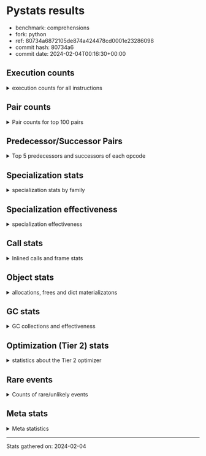 
# Pystats results

- benchmark: comprehensions
- fork: python
- ref: 80734a6872105de874a424478cd0001e23286098
- commit hash: 80734a6
- commit date: 2024-02-04T00:16:30+00:00

## Execution counts

<details>
<summary> execution counts for all instructions </summary>

|Name | Count | Self | Cumulative | Miss ratio | 
|---|---:|---:|---:|---:|
| LOAD_FAST | 266,740,720 | 13.9% | 13.9% |  |
| FOR_ITER_LIST | 184,169,120 | 9.6% | 23.5% |  |
| JUMP_BACKWARD | 157,956,320 | 8.2% | 31.8% |  |
| STORE_FAST_LOAD_FAST | 144,845,040 | 7.6% | 39.3% |  |
| LOAD_ATTR_INSTANCE_VALUE | 137,635,820 | 7.2% | 46.5% |  |
| LIST_APPEND | 106,178,800 | 5.5% | 52.1% |  |
| LOAD_ATTR_METHOD_NO_DICT | 71,436,100 | 3.7% | 55.8% |  |
| CALL_METHOD_DESCRIPTOR_FAST | 70,778,860 | 3.7% | 59.5% |  |
| RESUME_CHECK | 48,499,560 | 2.5% | 62.0% |  |
| STORE_FAST | 43,264,000 | 2.3% | 64.3% |  |
| SWAP | 42,602,240 | 2.2% | 66.5% |  |
| CALL_PY_EXACT_ARGS | 39,977,180 | 2.1% | 68.6% |  |
| BINARY_SUBSCR_DICT | 35,389,860 | 1.8% | 70.4% |  |
| POP_JUMP_IF_TRUE | 34,734,160 | 1.8% | 72.2% |  |
| POP_JUMP_IF_FALSE | 32,112,640 | 1.7% | 73.9% |  |
| TO_BOOL_BOOL | 31,457,240 | 1.6% | 75.6% |  |
| POP_TOP | 28,836,900 | 1.5% | 77.1% |  |
| RETURN_VALUE | 28,182,840 | 1.5% | 78.5% |  |
| LOAD_ATTR_METHOD_WITH_VALUES | 28,180,420 | 1.5% | 80.0% |  |
| GET_ITER | 26,873,760 | 1.4% | 81.4% |  |
| LOAD_CONST | 24,913,280 | 1.3% | 82.7% |  |
| LOAD_FAST_LOAD_FAST | 24,265,600 | 1.3% | 84.0% |  |
| LOAD_GLOBAL_BUILTIN | 24,248,440 | 1.3% | 85.2% |  |
| MAP_ADD | 23,592,960 | 1.2% | 86.5% |  |
| INTERPRETER_EXIT | 19,661,100 | 1.0% | 87.5% |  |
| TO_BOOL_ALWAYS_TRUE | 19,169,200 | 1.0% | 88.5% | 45.3% |
| YIELD_VALUE | 19,005,920 | 1.0% | 89.5% |  |
| LOAD_GLOBAL_MODULE | 16,386,320 | 0.9% | 90.3% |  |
| TO_BOOL_NONE | 15,892,520 | 0.8% | 91.2% | 54.6% |
| LOAD_ATTR | 15,734,300 | 0.8% | 92.0% |  |
| COMPARE_OP | 15,732,800 | 0.8% | 92.8% |  |
| LOAD_FAST_AND_CLEAR | 15,730,560 | 0.8% | 93.6% |  |
| COPY | 15,728,640 | 0.8% | 94.5% |  |
| BUILD_LIST | 14,420,000 | 0.8% | 95.2% |  |
| CALL_LEN | 12,451,860 | 0.6% | 95.9% |  |
| COMPARE_OP_INT | 12,451,860 | 0.6% | 96.5% |  |
| BINARY_SUBSCR | 11,801,700 | 0.6% | 97.1% |  |
| MAKE_FUNCTION | 11,796,720 | 0.6% | 97.7% |  |
| RETURN_GENERATOR | 11,796,720 | 0.6% | 98.4% |  |
| BUILD_TUPLE | 11,796,720 | 0.6% | 99.0% |  |
| CALL_BUILTIN_O | 11,796,460 | 0.6% | 99.6% |  |
| STORE_ATTR_INSTANCE_VALUE | 1,977,420 | 0.1% | 99.7% |  |
| RETURN_CONST | 1,968,240 | 0.1% | 99.8% |  |
| BUILD_MAP | 1,310,720 | 0.1% | 99.9% |  |
| EXIT_INIT_CHECK | 657,240 | 0.0% | 99.9% |  |
| CALL_ALLOC_AND_ENTER_INIT | 657,240 | 0.0% | 99.9% |  |
| FOR_ITER_RANGE | 655,720 | 0.0% | 100.0% |  |
| CALL_METHOD_DESCRIPTOR_FAST_WITH_KEYWORDS | 655,340 | 0.0% | 100.0% |  |
| FOR_ITER_TUPLE | 4,280 | 0.0% | 100.0% |  |
| BINARY_OP_ADD_INT | 3,800 | 0.0% | 100.0% |  |
| BUILD_SLICE | 1,920 | 0.0% | 100.0% |  |
| CALL_LIST_APPEND | 1,900 | 0.0% | 100.0% |  |
| LOAD_DEREF | 960 | 0.0% | 100.0% |  |
| CALL | 940 | 0.0% | 100.0% |  |
| FOR_ITER_GEN | 700 | 0.0% | 100.0% |  |
| LOAD_GLOBAL | 560 | 0.0% | 100.0% |  |
| FOR_ITER | 520 | 0.0% | 100.0% |  |
| PUSH_NULL | 400 | 0.0% | 100.0% |  |
| STORE_ATTR | 360 | 0.0% | 100.0% |  |
| COPY_FREE_VARS | 320 | 0.0% | 100.0% |  |
| END_FOR | 240 | 0.0% | 100.0% |  |
| MAKE_CELL | 240 | 0.0% | 100.0% |  |
| SET_FUNCTION_ATTRIBUTE | 240 | 0.0% | 100.0% |  |
| RESUME | 200 | 0.0% | 100.0% |  |
| LOAD_ATTR_MODULE | 180 | 0.0% | 100.0% |  |
| CALL_FUNCTION_EX | 160 | 0.0% | 100.0% |  |
| TO_BOOL | 120 | 0.0% | 100.0% |  |
| BINARY_OP | 120 | 0.0% | 100.0% |  |
| CALL_BUILTIN_CLASS | 120 | 0.0% | 100.0% |  |
| NOP | 80 | 0.0% | 100.0% |  |
| CALL_INTRINSIC_1 | 80 | 0.0% | 100.0% |  |
| LIST_EXTEND | 80 | 0.0% | 100.0% |  |
| BINARY_OP_SUBTRACT_FLOAT | 60 | 0.0% | 100.0% |  |


</details>

## Pair counts

<details>
<summary> Pair counts for top 100 pairs </summary>

|Pair | Count | Self | Cumulative | 
|---|---:|---:|---:|
| JUMP_BACKWARD FOR_ITER_LIST | 157,297,220 | 8.2% | 8.2% |
| FOR_ITER_LIST STORE_FAST_LOAD_FAST | 144,844,940 | 7.6% | 15.8% |
| LIST_APPEND JUMP_BACKWARD | 106,178,800 | 5.5% | 21.3% |
| LOAD_FAST LOAD_ATTR_INSTANCE_VALUE | 102,235,800 | 5.3% | 26.6% |
| CALL_METHOD_DESCRIPTOR_FAST LIST_APPEND | 70,778,860 | 3.7% | 30.3% |
| LOAD_ATTR_METHOD_NO_DICT LOAD_FAST | 70,778,860 | 3.7% | 34.0% |
| LOAD_FAST CALL_METHOD_DESCRIPTOR_FAST | 70,778,840 | 3.7% | 37.7% |
| STORE_FAST_LOAD_FAST LOAD_ATTR_METHOD_NO_DICT | 70,778,840 | 3.7% | 41.4% |
| LOAD_ATTR_INSTANCE_VALUE LOAD_FAST | 35,389,380 | 1.8% | 43.3% |
| TO_BOOL_BOOL POP_JUMP_IF_FALSE | 31,457,240 | 1.6% | 44.9% |
| RESUME_CHECK LOAD_FAST | 28,180,900 | 1.5% | 46.4% |
| CALL_PY_EXACT_ARGS RESUME_CHECK | 28,180,480 | 1.5% | 47.9% |
| STORE_FAST LOAD_FAST | 26,873,680 | 1.4% | 49.3% |
| FOR_ITER_LIST STORE_FAST | 26,216,740 | 1.4% | 50.6% |
| MAP_ADD JUMP_BACKWARD | 23,592,960 | 1.2% | 51.9% |
| LOAD_FAST_LOAD_FAST LOAD_ATTR_INSTANCE_VALUE | 23,592,880 | 1.2% | 53.1% |
| LOAD_ATTR_INSTANCE_VALUE BINARY_SUBSCR_DICT | 23,592,880 | 1.2% | 54.3% |
| POP_JUMP_IF_TRUE LOAD_FAST | 19,005,520 | 1.0% | 55.3% |
| YIELD_VALUE INTERPRETER_EXIT | 19,005,460 | 1.0% | 56.3% |
| LOAD_ATTR_INSTANCE_VALUE YIELD_VALUE | 19,005,420 | 1.0% | 57.3% |
| TO_BOOL_ALWAYS_TRUE POP_JUMP_IF_TRUE | 19,005,380 | 1.0% | 58.3% |
| STORE_FAST_LOAD_FAST TO_BOOL_ALWAYS_TRUE | 19,005,360 | 1.0% | 59.3% |
| LOAD_ATTR_METHOD_WITH_VALUES LOAD_FAST | 16,383,960 | 0.9% | 60.1% |
| LOAD_FAST CALL_PY_EXACT_ARGS | 16,383,920 | 0.9% | 61.0% |
| STORE_FAST_LOAD_FAST TO_BOOL_NONE | 15,728,680 | 0.8% | 61.8% |
| LOAD_GLOBAL_MODULE LOAD_ATTR | 15,728,680 | 0.8% | 62.6% |
| TO_BOOL_NONE POP_JUMP_IF_TRUE | 15,728,680 | 0.8% | 63.4% |
| LOAD_ATTR COMPARE_OP | 15,728,660 | 0.8% | 64.3% |
| COMPARE_OP COPY | 15,728,640 | 0.8% | 65.1% |
| POP_JUMP_IF_TRUE JUMP_BACKWARD | 15,728,640 | 0.8% | 65.9% |
| RETURN_VALUE TO_BOOL_BOOL | 15,728,600 | 0.8% | 66.7% |
| COPY TO_BOOL_BOOL | 15,728,600 | 0.8% | 67.6% |
| STORE_FAST_LOAD_FAST LOAD_ATTR_METHOD_WITH_VALUES | 15,728,600 | 0.8% | 68.4% |
| LOAD_ATTR_INSTANCE_VALUE LOAD_GLOBAL_MODULE | 15,728,600 | 0.8% | 69.2% |
| GET_ITER LOAD_FAST_AND_CLEAR | 15,075,200 | 0.8% | 70.0% |
| LOAD_FAST_AND_CLEAR SWAP | 15,075,200 | 0.8% | 70.8% |
| SWAP FOR_ITER_LIST | 15,075,040 | 0.8% | 71.6% |
| LOAD_FAST GET_ITER | 15,073,360 | 0.8% | 72.3% |
| BUILD_LIST SWAP | 13,764,480 | 0.7% | 73.1% |
| SWAP BUILD_LIST | 13,764,480 | 0.7% | 73.8% |
| SWAP STORE_FAST | 12,451,840 | 0.6% | 74.4% |
| FOR_ITER_LIST SWAP | 12,451,840 | 0.6% | 75.1% |
| LOAD_FAST LOAD_ATTR_METHOD_WITH_VALUES | 12,451,760 | 0.6% | 75.7% |
| STORE_FAST_LOAD_FAST LOAD_ATTR_INSTANCE_VALUE | 11,806,880 | 0.6% | 76.3% |
| LOAD_FAST LOAD_CONST | 11,802,240 | 0.6% | 77.0% |
| LOAD_CONST MAKE_FUNCTION | 11,796,720 | 0.6% | 77.6% |
| POP_TOP RESUME_CHECK | 11,796,700 | 0.6% | 78.2% |
| LOAD_FAST FOR_ITER_LIST | 11,796,700 | 0.6% | 78.8% |
| GET_ITER CALL_PY_EXACT_ARGS | 11,796,680 | 0.6% | 79.4% |
| LOAD_GLOBAL_BUILTIN LOAD_CONST | 11,796,520 | 0.6% | 80.0% |
| CACHE POP_TOP | 11,796,500 | 0.6% | 80.7% |
| BINARY_SUBSCR BINARY_SUBSCR_DICT | 11,796,500 | 0.6% | 81.3% |
| MAKE_FUNCTION LOAD_FAST | 11,796,480 | 0.6% | 81.9% |
| BUILD_TUPLE LIST_APPEND | 11,796,480 | 0.6% | 82.5% |
| LOAD_CONST BINARY_SUBSCR | 11,796,480 | 0.6% | 83.1% |
| LOAD_FAST LIST_APPEND | 11,796,480 | 0.6% | 83.7% |
| LOAD_FAST MAP_ADD | 11,796,480 | 0.6% | 84.3% |
| POP_JUMP_IF_FALSE LOAD_FAST | 11,796,480 | 0.6% | 85.0% |
| STORE_FAST MAP_ADD | 11,796,480 | 0.6% | 85.6% |
| STORE_FAST_LOAD_FAST LOAD_FAST | 11,796,480 | 0.6% | 86.2% |
| RESUME_CHECK LOAD_GLOBAL_BUILTIN | 11,796,480 | 0.6% | 86.8% |
| BINARY_SUBSCR_DICT LIST_APPEND | 11,796,460 | 0.6% | 87.4% |
| CALL_BUILTIN_O RETURN_VALUE | 11,796,460 | 0.6% | 88.0% |
| CALL_LEN LOAD_FAST | 11,796,460 | 0.6% | 88.7% |
| CALL_PY_EXACT_ARGS RETURN_GENERATOR | 11,796,460 | 0.6% | 89.3% |
| COMPARE_OP_INT LOAD_FAST | 11,796,460 | 0.6% | 89.9% |
| LOAD_ATTR_INSTANCE_VALUE GET_ITER | 11,796,460 | 0.6% | 90.5% |
| LOAD_ATTR_INSTANCE_VALUE BUILD_TUPLE | 11,796,460 | 0.6% | 91.1% |
| LOAD_ATTR_METHOD_WITH_VALUES LOAD_FAST_LOAD_FAST | 11,796,460 | 0.6% | 91.7% |
| LOAD_GLOBAL_BUILTIN LOAD_FAST_LOAD_FAST | 11,796,460 | 0.6% | 92.3% |
| RETURN_GENERATOR CALL_BUILTIN_O | 11,796,440 | 0.6% | 93.0% |
| RETURN_VALUE LOAD_GLOBAL_BUILTIN | 11,796,440 | 0.6% | 93.6% |
| BINARY_SUBSCR_DICT CALL_LEN | 11,796,440 | 0.6% | 94.2% |
| BINARY_SUBSCR_DICT CALL_PY_EXACT_ARGS | 11,796,440 | 0.6% | 94.8% |
| LOAD_ATTR_INSTANCE_VALUE COMPARE_OP_INT | 11,796,440 | 0.6% | 95.4% |
| POP_TOP LOAD_FAST | 8,519,700 | 0.4% | 95.9% |
| POP_TOP JUMP_BACKWARD | 7,865,040 | 0.4% | 96.3% |
| RESUME_CHECK POP_TOP | 7,864,780 | 0.4% | 96.7% |
| POP_JUMP_IF_FALSE POP_TOP | 7,864,320 | 0.4% | 97.1% |
| POP_JUMP_IF_FALSE RETURN_VALUE | 7,864,320 | 0.4% | 97.5% |
| CACHE RESUME_CHECK | 7,864,300 | 0.4% | 97.9% |
| LOAD_ATTR_INSTANCE_VALUE RETURN_VALUE | 7,864,300 | 0.4% | 98.3% |
| POP_JUMP_IF_FALSE JUMP_BACKWARD | 4,587,520 | 0.2% | 98.6% |
| STORE_FAST STORE_FAST | 3,278,720 | 0.2% | 98.7% |
| BUILD_MAP SWAP | 1,310,720 | 0.1% | 98.8% |
| SWAP BUILD_MAP | 1,310,720 | 0.1% | 98.9% |
| LOAD_FAST STORE_ATTR_INSTANCE_VALUE | 1,310,640 | 0.1% | 99.0% |
| LOAD_FAST_LOAD_FAST STORE_ATTR_INSTANCE_VALUE | 666,600 | 0.0% | 99.0% |
| LOAD_CONST LOAD_FAST | 657,280 | 0.0% | 99.0% |
| EXIT_INIT_CHECK RETURN_VALUE | 657,240 | 0.0% | 99.1% |
| RETURN_CONST EXIT_INIT_CHECK | 657,240 | 0.0% | 99.1% |
| CALL_ALLOC_AND_ENTER_INIT RESUME_CHECK | 657,240 | 0.0% | 99.1% |
| RESUME_CHECK LOAD_FAST_LOAD_FAST | 657,240 | 0.0% | 99.2% |
| STORE_ATTR_INSTANCE_VALUE RETURN_CONST | 657,240 | 0.0% | 99.2% |
| LOAD_FAST LOAD_ATTR_METHOD_NO_DICT | 657,200 | 0.0% | 99.2% |
| STORE_FAST LOAD_GLOBAL_MODULE | 655,600 | 0.0% | 99.3% |
| FOR_ITER_LIST RETURN_CONST | 655,600 | 0.0% | 99.3% |
| JUMP_BACKWARD FOR_ITER_RANGE | 655,560 | 0.0% | 99.3% |
| FOR_ITER_RANGE STORE_FAST | 655,560 | 0.0% | 99.4% |
| LOAD_GLOBAL_BUILTIN LOAD_FAST | 655,460 | 0.0% | 99.4% |


</details>

## Predecessor/Successor Pairs

<details>
<summary> Top 5 predecessors and successors of each opcode </summary>

### CACHE

<details>
<summary> Successors and predecessors for CACHE </summary>

|Successors | Count | Percentage | 
|---|---:|---:|
| POP_TOP | 11,796,500 | 60.0% |
| RESUME_CHECK | 7,864,300 | 40.0% |
| MAKE_CELL | 240 | 0.0% |
| RESUME | 60 | 0.0% |


</details>

### BINARY_SUBSCR

<details>
<summary> Successors and predecessors for BINARY_SUBSCR </summary>

|Predecessors | Count | Percentage | 
|---|---:|---:|
| LOAD_CONST | 11,796,480 | 100.0% |
| BINARY_SUBSCR | 3,220 | 0.0% |
| BUILD_SLICE | 1,920 | 0.0% |
| LOAD_ATTR | 40 | 0.0% |
| LOAD_ATTR_INSTANCE_VALUE | 40 | 0.0% |

|Successors | Count | Percentage | 
|---|---:|---:|
| BINARY_SUBSCR_DICT | 11,796,500 | 100.0% |
| BINARY_SUBSCR | 3,220 | 0.0% |
| GET_ITER | 1,920 | 0.0% |
| CALL | 40 | 0.0% |
| LIST_APPEND | 20 | 0.0% |


</details>

### END_FOR

<details>
<summary> Successors and predecessors for END_FOR </summary>

|Predecessors | Count | Percentage | 
|---|---:|---:|
| RETURN_CONST | 240 | 100.0% |

|Successors | Count | Percentage | 
|---|---:|---:|
| POP_TOP | 240 | 100.0% |


</details>

### EXIT_INIT_CHECK

<details>
<summary> Successors and predecessors for EXIT_INIT_CHECK </summary>

|Predecessors | Count | Percentage | 
|---|---:|---:|
| RETURN_CONST | 657,240 | 100.0% |

|Successors | Count | Percentage | 
|---|---:|---:|
| RETURN_VALUE | 657,240 | 100.0% |


</details>

### GET_ITER

<details>
<summary> Successors and predecessors for GET_ITER </summary>

|Predecessors | Count | Percentage | 
|---|---:|---:|
| LOAD_FAST | 15,073,360 | 56.1% |
| LOAD_ATTR_INSTANCE_VALUE | 11,796,460 | 43.9% |
| BINARY_SUBSCR | 1,920 | 0.0% |
| LOAD_CONST | 1,440 | 0.0% |
| LOAD_ATTR | 260 | 0.0% |

|Successors | Count | Percentage | 
|---|---:|---:|
| LOAD_FAST_AND_CLEAR | 15,075,200 | 56.1% |
| CALL_PY_EXACT_ARGS | 11,796,680 | 43.9% |
| FOR_ITER_TUPLE | 1,400 | 0.0% |
| FOR_ITER_GEN | 220 | 0.0% |
| FOR_ITER_RANGE | 120 | 0.0% |


</details>

### INTERPRETER_EXIT

<details>
<summary> Successors and predecessors for INTERPRETER_EXIT </summary>

|Predecessors | Count | Percentage | 
|---|---:|---:|
| YIELD_VALUE | 19,005,460 | 96.7% |
| RETURN_CONST | 655,400 | 3.3% |
| RETURN_VALUE | 240 | 0.0% |


</details>

### MAKE_FUNCTION

<details>
<summary> Successors and predecessors for MAKE_FUNCTION </summary>

|Predecessors | Count | Percentage | 
|---|---:|---:|
| LOAD_CONST | 11,796,720 | 100.0% |

|Successors | Count | Percentage | 
|---|---:|---:|
| LOAD_FAST | 11,796,480 | 100.0% |
| SET_FUNCTION_ATTRIBUTE | 240 | 0.0% |


</details>

### NOP

<details>
<summary> Successors and predecessors for NOP </summary>

|Predecessors | Count | Percentage | 
|---|---:|---:|
| POP_TOP | 80 | 100.0% |

|Successors | Count | Percentage | 
|---|---:|---:|
| LOAD_DEREF | 80 | 100.0% |


</details>

### POP_TOP

<details>
<summary> Successors and predecessors for POP_TOP </summary>

|Predecessors | Count | Percentage | 
|---|---:|---:|
| CACHE | 11,796,500 | 40.9% |
| RESUME_CHECK | 7,864,780 | 27.3% |
| POP_JUMP_IF_FALSE | 7,864,320 | 27.3% |
| RETURN_CONST | 655,360 | 2.3% |
| CALL_METHOD_DESCRIPTOR_FAST_WITH_KEYWORDS | 655,340 | 2.3% |

|Successors | Count | Percentage | 
|---|---:|---:|
| RESUME_CHECK | 11,796,700 | 40.9% |
| LOAD_FAST | 8,519,700 | 29.5% |
| JUMP_BACKWARD | 7,865,040 | 27.3% |
| RETURN_CONST | 655,360 | 2.3% |
| NOP | 80 | 0.0% |


</details>

### PUSH_NULL

<details>
<summary> Successors and predecessors for PUSH_NULL </summary>

|Predecessors | Count | Percentage | 
|---|---:|---:|
| LOAD_ATTR_MODULE | 180 | 45.0% |
| LOAD_DEREF | 160 | 40.0% |
| LOAD_ATTR | 60 | 15.0% |

|Successors | Count | Percentage | 
|---|---:|---:|
| CALL | 240 | 60.0% |
| LOAD_FAST | 160 | 40.0% |


</details>

### RETURN_GENERATOR

<details>
<summary> Successors and predecessors for RETURN_GENERATOR </summary>

|Predecessors | Count | Percentage | 
|---|---:|---:|
| CALL_PY_EXACT_ARGS | 11,796,460 | 100.0% |
| COPY_FREE_VARS | 240 | 0.0% |
| CALL | 20 | 0.0% |

|Successors | Count | Percentage | 
|---|---:|---:|
| CALL_BUILTIN_O | 11,796,440 | 100.0% |
| RETURN_VALUE | 240 | 0.0% |
| CALL | 40 | 0.0% |


</details>

### RETURN_VALUE

<details>
<summary> Successors and predecessors for RETURN_VALUE </summary>

|Predecessors | Count | Percentage | 
|---|---:|---:|
| CALL_BUILTIN_O | 11,796,460 | 41.9% |
| POP_JUMP_IF_FALSE | 7,864,320 | 27.9% |
| LOAD_ATTR_INSTANCE_VALUE | 7,864,300 | 27.9% |
| EXIT_INIT_CHECK | 657,240 | 2.3% |
| RETURN_GENERATOR | 240 | 0.0% |

|Successors | Count | Percentage | 
|---|---:|---:|
| TO_BOOL_BOOL | 15,728,600 | 55.8% |
| LOAD_GLOBAL_BUILTIN | 11,796,440 | 41.9% |
| STORE_FAST | 655,420 | 2.3% |
| CALL_LIST_APPEND | 1,880 | 0.0% |
| INTERPRETER_EXIT | 240 | 0.0% |


</details>

### TO_BOOL

<details>
<summary> Successors and predecessors for TO_BOOL </summary>

|Predecessors | Count | Percentage | 
|---|---:|---:|
| RETURN_VALUE | 40 | 33.3% |
| COPY | 40 | 33.3% |
| STORE_FAST_LOAD_FAST | 40 | 33.3% |

|Successors | Count | Percentage | 
|---|---:|---:|
| POP_JUMP_IF_FALSE | 40 | 33.3% |
| TO_BOOL_BOOL | 40 | 33.3% |
| POP_JUMP_IF_TRUE | 20 | 16.7% |
| TO_BOOL_NONE | 20 | 16.7% |


</details>

### BINARY_OP

<details>
<summary> Successors and predecessors for BINARY_OP </summary>

|Predecessors | Count | Percentage | 
|---|---:|---:|
| LOAD_CONST | 80 | 66.7% |
| LOAD_FAST | 40 | 33.3% |

|Successors | Count | Percentage | 
|---|---:|---:|
| BINARY_OP_ADD_INT | 40 | 33.3% |
| RETURN_VALUE | 20 | 16.7% |
| BUILD_SLICE | 20 | 16.7% |
| STORE_FAST | 20 | 16.7% |
| BINARY_OP_SUBTRACT_FLOAT | 20 | 16.7% |


</details>

### BUILD_LIST

<details>
<summary> Successors and predecessors for BUILD_LIST </summary>

|Predecessors | Count | Percentage | 
|---|---:|---:|
| SWAP | 13,764,480 | 95.5% |
| STORE_ATTR_INSTANCE_VALUE | 655,340 | 4.5% |
| LOAD_FAST | 80 | 0.0% |
| STORE_FAST | 80 | 0.0% |
| STORE_ATTR | 20 | 0.0% |

|Successors | Count | Percentage | 
|---|---:|---:|
| SWAP | 13,764,480 | 95.5% |
| LOAD_FAST | 655,360 | 4.5% |
| LOAD_DEREF | 80 | 0.0% |
| STORE_FAST | 80 | 0.0% |


</details>

### BUILD_MAP

<details>
<summary> Successors and predecessors for BUILD_MAP </summary>

|Predecessors | Count | Percentage | 
|---|---:|---:|
| SWAP | 1,310,720 | 100.0% |

|Successors | Count | Percentage | 
|---|---:|---:|
| SWAP | 1,310,720 | 100.0% |


</details>

### BUILD_SLICE

<details>
<summary> Successors and predecessors for BUILD_SLICE </summary>

|Predecessors | Count | Percentage | 
|---|---:|---:|
| BINARY_OP_ADD_INT | 1,900 | 99.0% |
| BINARY_OP | 20 | 1.0% |

|Successors | Count | Percentage | 
|---|---:|---:|
| BINARY_SUBSCR | 1,920 | 100.0% |


</details>

### BUILD_TUPLE

<details>
<summary> Successors and predecessors for BUILD_TUPLE </summary>

|Predecessors | Count | Percentage | 
|---|---:|---:|
| LOAD_ATTR_INSTANCE_VALUE | 11,796,460 | 100.0% |
| LOAD_FAST | 240 | 0.0% |
| LOAD_ATTR | 20 | 0.0% |

|Successors | Count | Percentage | 
|---|---:|---:|
| LIST_APPEND | 11,796,480 | 100.0% |
| LOAD_CONST | 240 | 0.0% |


</details>

### CALL

<details>
<summary> Successors and predecessors for CALL </summary>

|Predecessors | Count | Percentage | 
|---|---:|---:|
| PUSH_NULL | 240 | 25.5% |
| LOAD_FAST | 240 | 25.5% |
| CALL | 80 | 8.5% |
| BINARY_SUBSCR | 40 | 4.3% |
| GET_ITER | 40 | 4.3% |

|Successors | Count | Percentage | 
|---|---:|---:|
| POP_TOP | 120 | 12.8% |
| STORE_FAST | 120 | 12.8% |
| LOAD_FAST | 100 | 10.6% |
| CALL_PY_EXACT_ARGS | 100 | 10.6% |
| CALL | 80 | 8.5% |


</details>

### CALL_FUNCTION_EX

<details>
<summary> Successors and predecessors for CALL_FUNCTION_EX </summary>

|Predecessors | Count | Percentage | 
|---|---:|---:|
| CALL_INTRINSIC_1 | 80 | 50.0% |
| LOAD_FAST | 80 | 50.0% |

|Successors | Count | Percentage | 
|---|---:|---:|
| COPY_FREE_VARS | 80 | 50.0% |
| RESUME_CHECK | 60 | 37.5% |
| RESUME | 20 | 12.5% |


</details>

### CALL_INTRINSIC_1

<details>
<summary> Successors and predecessors for CALL_INTRINSIC_1 </summary>

|Predecessors | Count | Percentage | 
|---|---:|---:|
| LIST_EXTEND | 80 | 100.0% |

|Successors | Count | Percentage | 
|---|---:|---:|
| CALL_FUNCTION_EX | 80 | 100.0% |


</details>

### COMPARE_OP

<details>
<summary> Successors and predecessors for COMPARE_OP </summary>

|Predecessors | Count | Percentage | 
|---|---:|---:|
| LOAD_ATTR | 15,728,660 | 100.0% |
| COMPARE_OP | 4,040 | 0.0% |
| LOAD_CONST | 80 | 0.0% |
| LOAD_ATTR_INSTANCE_VALUE | 20 | 0.0% |

|Successors | Count | Percentage | 
|---|---:|---:|
| COPY | 15,728,640 | 100.0% |
| COMPARE_OP | 4,040 | 0.0% |
| COMPARE_OP_INT | 60 | 0.0% |
| LOAD_FAST | 20 | 0.0% |
| POP_JUMP_IF_FALSE | 20 | 0.0% |


</details>

### COPY

<details>
<summary> Successors and predecessors for COPY </summary>

|Predecessors | Count | Percentage | 
|---|---:|---:|
| COMPARE_OP | 15,728,640 | 100.0% |

|Successors | Count | Percentage | 
|---|---:|---:|
| TO_BOOL_BOOL | 15,728,600 | 100.0% |
| TO_BOOL | 40 | 0.0% |


</details>

### COPY_FREE_VARS

<details>
<summary> Successors and predecessors for COPY_FREE_VARS </summary>

|Predecessors | Count | Percentage | 
|---|---:|---:|
| CALL_PY_EXACT_ARGS | 240 | 75.0% |
| CALL_FUNCTION_EX | 80 | 25.0% |

|Successors | Count | Percentage | 
|---|---:|---:|
| RETURN_GENERATOR | 240 | 75.0% |
| RESUME_CHECK | 60 | 18.8% |
| RESUME | 20 | 6.2% |


</details>

### FOR_ITER

<details>
<summary> Successors and predecessors for FOR_ITER </summary>

|Predecessors | Count | Percentage | 
|---|---:|---:|
| JUMP_BACKWARD | 240 | 46.2% |
| SWAP | 160 | 30.8% |
| GET_ITER | 100 | 19.2% |
| LOAD_FAST | 20 | 3.8% |

|Successors | Count | Percentage | 
|---|---:|---:|
| STORE_FAST | 160 | 30.8% |
| FOR_ITER_LIST | 160 | 30.8% |
| STORE_FAST_LOAD_FAST | 100 | 19.2% |
| FOR_ITER_RANGE | 40 | 7.7% |
| FOR_ITER_TUPLE | 40 | 7.7% |


</details>

### JUMP_BACKWARD

<details>
<summary> Successors and predecessors for JUMP_BACKWARD </summary>

|Predecessors | Count | Percentage | 
|---|---:|---:|
| LIST_APPEND | 106,178,800 | 67.2% |
| MAP_ADD | 23,592,960 | 14.9% |
| POP_JUMP_IF_TRUE | 15,728,640 | 10.0% |
| POP_TOP | 7,865,040 | 5.0% |
| POP_JUMP_IF_FALSE | 4,587,520 | 2.9% |

|Successors | Count | Percentage | 
|---|---:|---:|
| FOR_ITER_LIST | 157,297,220 | 99.6% |
| FOR_ITER_RANGE | 655,560 | 0.4% |
| FOR_ITER_TUPLE | 2,840 | 0.0% |
| FOR_ITER_GEN | 460 | 0.0% |
| FOR_ITER | 240 | 0.0% |


</details>

### LIST_APPEND

<details>
<summary> Successors and predecessors for LIST_APPEND </summary>

|Predecessors | Count | Percentage | 
|---|---:|---:|
| CALL_METHOD_DESCRIPTOR_FAST | 70,778,860 | 66.7% |
| BUILD_TUPLE | 11,796,480 | 11.1% |
| LOAD_FAST | 11,796,480 | 11.1% |
| BINARY_SUBSCR_DICT | 11,796,460 | 11.1% |
| LOAD_ATTR_INSTANCE_VALUE | 10,460 | 0.0% |

|Successors | Count | Percentage | 
|---|---:|---:|
| JUMP_BACKWARD | 106,178,800 | 100.0% |


</details>

### LIST_EXTEND

<details>
<summary> Successors and predecessors for LIST_EXTEND </summary>

|Predecessors | Count | Percentage | 
|---|---:|---:|
| LOAD_DEREF | 80 | 100.0% |

|Successors | Count | Percentage | 
|---|---:|---:|
| CALL_INTRINSIC_1 | 80 | 100.0% |


</details>

### LOAD_ATTR

<details>
<summary> Successors and predecessors for LOAD_ATTR </summary>

|Predecessors | Count | Percentage | 
|---|---:|---:|
| LOAD_GLOBAL_MODULE | 15,728,680 | 100.0% |
| LOAD_ATTR | 4,060 | 0.0% |
| LOAD_DEREF | 720 | 0.0% |
| LOAD_FAST | 520 | 0.0% |
| STORE_FAST_LOAD_FAST | 160 | 0.0% |

|Successors | Count | Percentage | 
|---|---:|---:|
| COMPARE_OP | 15,728,660 | 100.0% |
| LOAD_ATTR | 4,060 | 0.0% |
| LOAD_FAST | 600 | 0.0% |
| GET_ITER | 260 | 0.0% |
| LOAD_ATTR_INSTANCE_VALUE | 260 | 0.0% |


</details>

### LOAD_CONST

<details>
<summary> Successors and predecessors for LOAD_CONST </summary>

|Predecessors | Count | Percentage | 
|---|---:|---:|
| LOAD_FAST | 11,802,240 | 47.4% |
| LOAD_GLOBAL_BUILTIN | 11,796,520 | 47.4% |
| CALL_LEN | 655,400 | 2.6% |
| LOAD_GLOBAL_MODULE | 655,340 | 2.6% |
| LOAD_CONST | 1,920 | 0.0% |

|Successors | Count | Percentage | 
|---|---:|---:|
| MAKE_FUNCTION | 11,796,720 | 47.4% |
| BINARY_SUBSCR | 11,796,480 | 47.4% |
| LOAD_FAST | 657,280 | 2.6% |
| COMPARE_OP_INT | 655,360 | 2.6% |
| BINARY_OP_ADD_INT | 3,760 | 0.0% |


</details>

### LOAD_DEREF

<details>
<summary> Successors and predecessors for LOAD_DEREF </summary>

|Predecessors | Count | Percentage | 
|---|---:|---:|
| STORE_FAST | 480 | 50.0% |
| SET_FUNCTION_ATTRIBUTE | 240 | 25.0% |
| NOP | 80 | 8.3% |
| BUILD_LIST | 80 | 8.3% |
| RESUME_CHECK | 60 | 6.2% |

|Successors | Count | Percentage | 
|---|---:|---:|
| LOAD_ATTR | 720 | 75.0% |
| PUSH_NULL | 160 | 16.7% |
| LIST_EXTEND | 80 | 8.3% |


</details>

### LOAD_FAST

<details>
<summary> Successors and predecessors for LOAD_FAST </summary>

|Predecessors | Count | Percentage | 
|---|---:|---:|
| LOAD_ATTR_METHOD_NO_DICT | 70,778,860 | 26.5% |
| LOAD_ATTR_INSTANCE_VALUE | 35,389,380 | 13.3% |
| RESUME_CHECK | 28,180,900 | 10.6% |
| STORE_FAST | 26,873,680 | 10.1% |
| POP_JUMP_IF_TRUE | 19,005,520 | 7.1% |

|Successors | Count | Percentage | 
|---|---:|---:|
| LOAD_ATTR_INSTANCE_VALUE | 102,235,800 | 38.3% |
| CALL_METHOD_DESCRIPTOR_FAST | 70,778,840 | 26.5% |
| CALL_PY_EXACT_ARGS | 16,383,920 | 6.1% |
| GET_ITER | 15,073,360 | 5.7% |
| LOAD_ATTR_METHOD_WITH_VALUES | 12,451,760 | 4.7% |


</details>

### LOAD_FAST_AND_CLEAR

<details>
<summary> Successors and predecessors for LOAD_FAST_AND_CLEAR </summary>

|Predecessors | Count | Percentage | 
|---|---:|---:|
| GET_ITER | 15,075,200 | 95.8% |
| LOAD_FAST_AND_CLEAR | 655,360 | 4.2% |

|Successors | Count | Percentage | 
|---|---:|---:|
| SWAP | 15,075,200 | 95.8% |
| LOAD_FAST_AND_CLEAR | 655,360 | 4.2% |


</details>

### LOAD_FAST_LOAD_FAST

<details>
<summary> Successors and predecessors for LOAD_FAST_LOAD_FAST </summary>

|Predecessors | Count | Percentage | 
|---|---:|---:|
| LOAD_ATTR_METHOD_WITH_VALUES | 11,796,460 | 48.6% |
| LOAD_GLOBAL_BUILTIN | 11,796,460 | 48.6% |
| RESUME_CHECK | 657,240 | 2.7% |
| STORE_ATTR_INSTANCE_VALUE | 9,500 | 0.0% |
| LOAD_FAST_LOAD_FAST | 3,840 | 0.0% |

|Successors | Count | Percentage | 
|---|---:|---:|
| LOAD_ATTR_INSTANCE_VALUE | 23,592,880 | 97.2% |
| STORE_ATTR_INSTANCE_VALUE | 666,600 | 2.7% |
| LOAD_FAST_LOAD_FAST | 3,840 | 0.0% |
| CALL_ALLOC_AND_ENTER_INIT | 1,880 | 0.0% |
| STORE_ATTR | 280 | 0.0% |


</details>

### LOAD_GLOBAL

<details>
<summary> Successors and predecessors for LOAD_GLOBAL </summary>

|Predecessors | Count | Percentage | 
|---|---:|---:|
| STORE_FAST | 240 | 42.9% |
| RETURN_VALUE | 80 | 14.3% |
| FOR_ITER_RANGE | 80 | 14.3% |
| LOAD_ATTR | 40 | 7.1% |
| RESUME | 40 | 7.1% |

|Successors | Count | Percentage | 
|---|---:|---:|
| LOAD_GLOBAL_MODULE | 160 | 28.6% |
| LOAD_GLOBAL_BUILTIN | 120 | 21.4% |
| LOAD_ATTR | 80 | 14.3% |
| LOAD_CONST | 60 | 10.7% |
| LOAD_FAST | 60 | 10.7% |


</details>

### MAKE_CELL

<details>
<summary> Successors and predecessors for MAKE_CELL </summary>

|Predecessors | Count | Percentage | 
|---|---:|---:|
| CACHE | 240 | 100.0% |

|Successors | Count | Percentage | 
|---|---:|---:|
| RESUME_CHECK | 240 | 100.0% |


</details>

### MAP_ADD

<details>
<summary> Successors and predecessors for MAP_ADD </summary>

|Predecessors | Count | Percentage | 
|---|---:|---:|
| LOAD_FAST | 11,796,480 | 50.0% |
| STORE_FAST | 11,796,480 | 50.0% |

|Successors | Count | Percentage | 
|---|---:|---:|
| JUMP_BACKWARD | 23,592,960 | 100.0% |


</details>

### POP_JUMP_IF_FALSE

<details>
<summary> Successors and predecessors for POP_JUMP_IF_FALSE </summary>

|Predecessors | Count | Percentage | 
|---|---:|---:|
| TO_BOOL_BOOL | 31,457,240 | 98.0% |
| COMPARE_OP_INT | 655,340 | 2.0% |
| TO_BOOL | 40 | 0.0% |
| COMPARE_OP | 20 | 0.0% |

|Successors | Count | Percentage | 
|---|---:|---:|
| LOAD_FAST | 11,796,480 | 36.7% |
| POP_TOP | 7,864,320 | 24.5% |
| RETURN_VALUE | 7,864,320 | 24.5% |
| JUMP_BACKWARD | 4,587,520 | 14.3% |


</details>

### POP_JUMP_IF_TRUE

<details>
<summary> Successors and predecessors for POP_JUMP_IF_TRUE </summary>

|Predecessors | Count | Percentage | 
|---|---:|---:|
| TO_BOOL_ALWAYS_TRUE | 19,005,380 | 54.7% |
| TO_BOOL_NONE | 15,728,680 | 45.3% |
| COMPARE_OP_INT | 60 | 0.0% |
| TO_BOOL | 20 | 0.0% |
| COMPARE_OP | 20 | 0.0% |

|Successors | Count | Percentage | 
|---|---:|---:|
| LOAD_FAST | 19,005,520 | 54.7% |
| JUMP_BACKWARD | 15,728,640 | 45.3% |


</details>

### RETURN_CONST

<details>
<summary> Successors and predecessors for RETURN_CONST </summary>

|Predecessors | Count | Percentage | 
|---|---:|---:|
| STORE_ATTR_INSTANCE_VALUE | 657,240 | 33.4% |
| FOR_ITER_LIST | 655,600 | 33.3% |
| POP_TOP | 655,360 | 33.3% |
| STORE_ATTR | 40 | 0.0% |

|Successors | Count | Percentage | 
|---|---:|---:|
| EXIT_INIT_CHECK | 657,240 | 33.4% |
| INTERPRETER_EXIT | 655,400 | 33.3% |
| POP_TOP | 655,360 | 33.3% |
| END_FOR | 240 | 0.0% |


</details>

### SET_FUNCTION_ATTRIBUTE

<details>
<summary> Successors and predecessors for SET_FUNCTION_ATTRIBUTE </summary>

|Predecessors | Count | Percentage | 
|---|---:|---:|
| MAKE_FUNCTION | 240 | 100.0% |

|Successors | Count | Percentage | 
|---|---:|---:|
| LOAD_DEREF | 240 | 100.0% |


</details>

### STORE_ATTR

<details>
<summary> Successors and predecessors for STORE_ATTR </summary>

|Predecessors | Count | Percentage | 
|---|---:|---:|
| LOAD_FAST_LOAD_FAST | 280 | 77.8% |
| LOAD_FAST | 80 | 22.2% |

|Successors | Count | Percentage | 
|---|---:|---:|
| STORE_ATTR_INSTANCE_VALUE | 180 | 50.0% |
| LOAD_FAST_LOAD_FAST | 100 | 27.8% |
| RETURN_CONST | 40 | 11.1% |
| BUILD_LIST | 20 | 5.6% |
| LOAD_FAST | 20 | 5.6% |


</details>

### STORE_FAST

<details>
<summary> Successors and predecessors for STORE_FAST </summary>

|Predecessors | Count | Percentage | 
|---|---:|---:|
| FOR_ITER_LIST | 26,216,740 | 60.6% |
| SWAP | 12,451,840 | 28.8% |
| STORE_FAST | 3,278,720 | 7.6% |
| FOR_ITER_RANGE | 655,560 | 1.5% |
| RETURN_VALUE | 655,420 | 1.5% |

|Successors | Count | Percentage | 
|---|---:|---:|
| LOAD_FAST | 26,873,680 | 62.1% |
| MAP_ADD | 11,796,480 | 27.3% |
| STORE_FAST | 3,278,720 | 7.6% |
| LOAD_GLOBAL_MODULE | 655,600 | 1.5% |
| LOAD_GLOBAL_BUILTIN | 655,360 | 1.5% |


</details>

### STORE_FAST_LOAD_FAST

<details>
<summary> Successors and predecessors for STORE_FAST_LOAD_FAST </summary>

|Predecessors | Count | Percentage | 
|---|---:|---:|
| FOR_ITER_LIST | 144,844,940 | 100.0% |
| FOR_ITER | 100 | 0.0% |

|Successors | Count | Percentage | 
|---|---:|---:|
| LOAD_ATTR_METHOD_NO_DICT | 70,778,840 | 48.9% |
| TO_BOOL_ALWAYS_TRUE | 19,005,360 | 13.1% |
| TO_BOOL_NONE | 15,728,680 | 10.9% |
| LOAD_ATTR_METHOD_WITH_VALUES | 15,728,600 | 10.9% |
| LOAD_ATTR_INSTANCE_VALUE | 11,806,880 | 8.2% |


</details>

### SWAP

<details>
<summary> Successors and predecessors for SWAP </summary>

|Predecessors | Count | Percentage | 
|---|---:|---:|
| LOAD_FAST_AND_CLEAR | 15,075,200 | 35.4% |
| BUILD_LIST | 13,764,480 | 32.3% |
| FOR_ITER_LIST | 12,451,840 | 29.2% |
| BUILD_MAP | 1,310,720 | 3.1% |

|Successors | Count | Percentage | 
|---|---:|---:|
| FOR_ITER_LIST | 15,075,040 | 35.4% |
| BUILD_LIST | 13,764,480 | 32.3% |
| STORE_FAST | 12,451,840 | 29.2% |
| BUILD_MAP | 1,310,720 | 3.1% |
| FOR_ITER | 160 | 0.0% |


</details>

### YIELD_VALUE

<details>
<summary> Successors and predecessors for YIELD_VALUE </summary>

|Predecessors | Count | Percentage | 
|---|---:|---:|
| LOAD_ATTR_INSTANCE_VALUE | 19,005,420 | 100.0% |
| BINARY_SUBSCR_DICT | 480 | 0.0% |
| LOAD_ATTR | 20 | 0.0% |

|Successors | Count | Percentage | 
|---|---:|---:|
| INTERPRETER_EXIT | 19,005,460 | 100.0% |
| STORE_FAST | 460 | 0.0% |


</details>

### RESUME

<details>
<summary> Successors and predecessors for RESUME </summary>

|Predecessors | Count | Percentage | 
|---|---:|---:|
| CALL | 80 | 40.0% |
| CACHE | 60 | 30.0% |
| POP_TOP | 20 | 10.0% |
| CALL_FUNCTION_EX | 20 | 10.0% |
| COPY_FREE_VARS | 20 | 10.0% |

|Successors | Count | Percentage | 
|---|---:|---:|
| LOAD_FAST | 60 | 30.0% |
| LOAD_FAST_LOAD_FAST | 40 | 20.0% |
| LOAD_GLOBAL | 40 | 20.0% |
| POP_TOP | 20 | 10.0% |
| LOAD_CONST | 20 | 10.0% |


</details>

### BINARY_OP_ADD_INT

<details>
<summary> Successors and predecessors for BINARY_OP_ADD_INT </summary>

|Predecessors | Count | Percentage | 
|---|---:|---:|
| LOAD_CONST | 3,760 | 98.9% |
| BINARY_OP | 40 | 1.1% |

|Successors | Count | Percentage | 
|---|---:|---:|
| BUILD_SLICE | 1,900 | 50.0% |
| STORE_FAST | 1,900 | 50.0% |


</details>

### BINARY_OP_SUBTRACT_FLOAT

<details>
<summary> Successors and predecessors for BINARY_OP_SUBTRACT_FLOAT </summary>

|Predecessors | Count | Percentage | 
|---|---:|---:|
| LOAD_FAST | 40 | 66.7% |
| BINARY_OP | 20 | 33.3% |

|Successors | Count | Percentage | 
|---|---:|---:|
| RETURN_VALUE | 60 | 100.0% |


</details>

### BINARY_SUBSCR_DICT

<details>
<summary> Successors and predecessors for BINARY_SUBSCR_DICT </summary>

|Predecessors | Count | Percentage | 
|---|---:|---:|
| LOAD_ATTR_INSTANCE_VALUE | 23,592,880 | 66.7% |
| BINARY_SUBSCR | 11,796,500 | 33.3% |
| LOAD_FAST | 480 | 0.0% |

|Successors | Count | Percentage | 
|---|---:|---:|
| LIST_APPEND | 11,796,460 | 33.3% |
| CALL_LEN | 11,796,440 | 33.3% |
| CALL_PY_EXACT_ARGS | 11,796,440 | 33.3% |
| YIELD_VALUE | 480 | 0.0% |
| CALL | 40 | 0.0% |


</details>

### CALL_ALLOC_AND_ENTER_INIT

<details>
<summary> Successors and predecessors for CALL_ALLOC_AND_ENTER_INIT </summary>

|Predecessors | Count | Percentage | 
|---|---:|---:|
| LOAD_FAST | 655,320 | 99.7% |
| LOAD_FAST_LOAD_FAST | 1,880 | 0.3% |
| CALL | 40 | 0.0% |

|Successors | Count | Percentage | 
|---|---:|---:|
| RESUME_CHECK | 657,240 | 100.0% |


</details>

### CALL_BUILTIN_CLASS

<details>
<summary> Successors and predecessors for CALL_BUILTIN_CLASS </summary>

|Predecessors | Count | Percentage | 
|---|---:|---:|
| CALL | 40 | 33.3% |
| LOAD_CONST | 40 | 33.3% |
| LOAD_FAST | 40 | 33.3% |

|Successors | Count | Percentage | 
|---|---:|---:|
| GET_ITER | 60 | 50.0% |
| STORE_FAST | 60 | 50.0% |


</details>

### CALL_BUILTIN_O

<details>
<summary> Successors and predecessors for CALL_BUILTIN_O </summary>

|Predecessors | Count | Percentage | 
|---|---:|---:|
| RETURN_GENERATOR | 11,796,440 | 100.0% |
| CALL | 20 | 0.0% |

|Successors | Count | Percentage | 
|---|---:|---:|
| RETURN_VALUE | 11,796,460 | 100.0% |


</details>

### CALL_LEN

<details>
<summary> Successors and predecessors for CALL_LEN </summary>

|Predecessors | Count | Percentage | 
|---|---:|---:|
| BINARY_SUBSCR_DICT | 11,796,440 | 94.7% |
| LOAD_ATTR_INSTANCE_VALUE | 655,320 | 5.3% |
| CALL | 60 | 0.0% |
| LOAD_FAST | 40 | 0.0% |

|Successors | Count | Percentage | 
|---|---:|---:|
| LOAD_FAST | 11,796,460 | 94.7% |
| LOAD_CONST | 655,400 | 5.3% |


</details>

### CALL_LIST_APPEND

<details>
<summary> Successors and predecessors for CALL_LIST_APPEND </summary>

|Predecessors | Count | Percentage | 
|---|---:|---:|
| RETURN_VALUE | 1,880 | 98.9% |
| CALL | 20 | 1.1% |

|Successors | Count | Percentage | 
|---|---:|---:|
| LOAD_FAST | 1,900 | 100.0% |


</details>

### CALL_METHOD_DESCRIPTOR_FAST

<details>
<summary> Successors and predecessors for CALL_METHOD_DESCRIPTOR_FAST </summary>

|Predecessors | Count | Percentage | 
|---|---:|---:|
| LOAD_FAST | 70,778,840 | 100.0% |
| CALL | 20 | 0.0% |

|Successors | Count | Percentage | 
|---|---:|---:|
| LIST_APPEND | 70,778,860 | 100.0% |


</details>

### CALL_METHOD_DESCRIPTOR_FAST_WITH_KEYWORDS

<details>
<summary> Successors and predecessors for CALL_METHOD_DESCRIPTOR_FAST_WITH_KEYWORDS </summary>

|Predecessors | Count | Percentage | 
|---|---:|---:|
| LOAD_ATTR_METHOD_NO_DICT | 655,320 | 100.0% |
| CALL | 20 | 0.0% |

|Successors | Count | Percentage | 
|---|---:|---:|
| POP_TOP | 655,340 | 100.0% |


</details>

### CALL_PY_EXACT_ARGS

<details>
<summary> Successors and predecessors for CALL_PY_EXACT_ARGS </summary>

|Predecessors | Count | Percentage | 
|---|---:|---:|
| LOAD_FAST | 16,383,920 | 41.0% |
| GET_ITER | 11,796,680 | 29.5% |
| BINARY_SUBSCR_DICT | 11,796,440 | 29.5% |
| CALL | 100 | 0.0% |
| LOAD_GLOBAL_MODULE | 40 | 0.0% |

|Successors | Count | Percentage | 
|---|---:|---:|
| RESUME_CHECK | 28,180,480 | 70.5% |
| RETURN_GENERATOR | 11,796,460 | 29.5% |
| COPY_FREE_VARS | 240 | 0.0% |


</details>

### COMPARE_OP_INT

<details>
<summary> Successors and predecessors for COMPARE_OP_INT </summary>

|Predecessors | Count | Percentage | 
|---|---:|---:|
| LOAD_ATTR_INSTANCE_VALUE | 11,796,440 | 94.7% |
| LOAD_CONST | 655,360 | 5.3% |
| COMPARE_OP | 60 | 0.0% |

|Successors | Count | Percentage | 
|---|---:|---:|
| LOAD_FAST | 11,796,460 | 94.7% |
| POP_JUMP_IF_FALSE | 655,340 | 5.3% |
| POP_JUMP_IF_TRUE | 60 | 0.0% |


</details>

### FOR_ITER_GEN

<details>
<summary> Successors and predecessors for FOR_ITER_GEN </summary>

|Predecessors | Count | Percentage | 
|---|---:|---:|
| JUMP_BACKWARD | 460 | 65.7% |
| GET_ITER | 220 | 31.4% |
| FOR_ITER | 20 | 2.9% |

|Successors | Count | Percentage | 
|---|---:|---:|
| RESUME_CHECK | 480 | 68.6% |
| POP_TOP | 220 | 31.4% |


</details>

### FOR_ITER_LIST

<details>
<summary> Successors and predecessors for FOR_ITER_LIST </summary>

|Predecessors | Count | Percentage | 
|---|---:|---:|
| JUMP_BACKWARD | 157,297,220 | 85.4% |
| SWAP | 15,075,040 | 8.2% |
| LOAD_FAST | 11,796,700 | 6.4% |
| FOR_ITER | 160 | 0.0% |

|Successors | Count | Percentage | 
|---|---:|---:|
| STORE_FAST_LOAD_FAST | 144,844,940 | 78.6% |
| STORE_FAST | 26,216,740 | 14.2% |
| SWAP | 12,451,840 | 6.8% |
| RETURN_CONST | 655,600 | 0.4% |


</details>

### FOR_ITER_RANGE

<details>
<summary> Successors and predecessors for FOR_ITER_RANGE </summary>

|Predecessors | Count | Percentage | 
|---|---:|---:|
| JUMP_BACKWARD | 655,560 | 100.0% |
| GET_ITER | 120 | 0.0% |
| FOR_ITER | 40 | 0.0% |

|Successors | Count | Percentage | 
|---|---:|---:|
| STORE_FAST | 655,560 | 100.0% |
| LOAD_GLOBAL | 80 | 0.0% |
| LOAD_GLOBAL_BUILTIN | 40 | 0.0% |
| LOAD_GLOBAL_MODULE | 40 | 0.0% |


</details>

### FOR_ITER_TUPLE

<details>
<summary> Successors and predecessors for FOR_ITER_TUPLE </summary>

|Predecessors | Count | Percentage | 
|---|---:|---:|
| JUMP_BACKWARD | 2,840 | 66.4% |
| GET_ITER | 1,400 | 32.7% |
| FOR_ITER | 40 | 0.9% |

|Successors | Count | Percentage | 
|---|---:|---:|
| STORE_FAST | 2,840 | 66.4% |
| JUMP_BACKWARD | 1,440 | 33.6% |


</details>

### LOAD_ATTR_INSTANCE_VALUE

<details>
<summary> Successors and predecessors for LOAD_ATTR_INSTANCE_VALUE </summary>

|Predecessors | Count | Percentage | 
|---|---:|---:|
| LOAD_FAST | 102,235,800 | 74.3% |
| LOAD_FAST_LOAD_FAST | 23,592,880 | 17.1% |
| STORE_FAST_LOAD_FAST | 11,806,880 | 8.6% |
| LOAD_ATTR | 260 | 0.0% |

|Successors | Count | Percentage | 
|---|---:|---:|
| LOAD_FAST | 35,389,380 | 25.7% |
| BINARY_SUBSCR_DICT | 23,592,880 | 17.1% |
| YIELD_VALUE | 19,005,420 | 13.8% |
| LOAD_GLOBAL_MODULE | 15,728,600 | 11.4% |
| GET_ITER | 11,796,460 | 8.6% |


</details>

### LOAD_ATTR_METHOD_NO_DICT

<details>
<summary> Successors and predecessors for LOAD_ATTR_METHOD_NO_DICT </summary>

|Predecessors | Count | Percentage | 
|---|---:|---:|
| STORE_FAST_LOAD_FAST | 70,778,840 | 99.1% |
| LOAD_FAST | 657,200 | 0.9% |
| LOAD_ATTR | 60 | 0.0% |

|Successors | Count | Percentage | 
|---|---:|---:|
| LOAD_FAST | 70,778,860 | 99.1% |
| CALL_METHOD_DESCRIPTOR_FAST_WITH_KEYWORDS | 655,320 | 0.9% |
| LOAD_GLOBAL_MODULE | 1,880 | 0.0% |
| CALL | 20 | 0.0% |
| LOAD_GLOBAL | 20 | 0.0% |


</details>

### LOAD_ATTR_METHOD_WITH_VALUES

<details>
<summary> Successors and predecessors for LOAD_ATTR_METHOD_WITH_VALUES </summary>

|Predecessors | Count | Percentage | 
|---|---:|---:|
| STORE_FAST_LOAD_FAST | 15,728,600 | 55.8% |
| LOAD_FAST | 12,451,760 | 44.2% |
| LOAD_ATTR | 60 | 0.0% |

|Successors | Count | Percentage | 
|---|---:|---:|
| LOAD_FAST | 16,383,960 | 58.1% |
| LOAD_FAST_LOAD_FAST | 11,796,460 | 41.9% |


</details>

### LOAD_ATTR_MODULE

<details>
<summary> Successors and predecessors for LOAD_ATTR_MODULE </summary>

|Predecessors | Count | Percentage | 
|---|---:|---:|
| LOAD_GLOBAL_MODULE | 120 | 66.7% |
| LOAD_ATTR | 60 | 33.3% |

|Successors | Count | Percentage | 
|---|---:|---:|
| PUSH_NULL | 180 | 100.0% |


</details>

### LOAD_GLOBAL_BUILTIN

<details>
<summary> Successors and predecessors for LOAD_GLOBAL_BUILTIN </summary>

|Predecessors | Count | Percentage | 
|---|---:|---:|
| RESUME_CHECK | 11,796,480 | 48.6% |
| RETURN_VALUE | 11,796,440 | 48.6% |
| STORE_FAST | 655,360 | 2.7% |
| LOAD_GLOBAL | 120 | 0.0% |
| FOR_ITER_RANGE | 40 | 0.0% |

|Successors | Count | Percentage | 
|---|---:|---:|
| LOAD_CONST | 11,796,520 | 48.6% |
| LOAD_FAST_LOAD_FAST | 11,796,460 | 48.6% |
| LOAD_FAST | 655,460 | 2.7% |


</details>

### LOAD_GLOBAL_MODULE

<details>
<summary> Successors and predecessors for LOAD_GLOBAL_MODULE </summary>

|Predecessors | Count | Percentage | 
|---|---:|---:|
| LOAD_ATTR_INSTANCE_VALUE | 15,728,600 | 96.0% |
| STORE_FAST | 655,600 | 4.0% |
| LOAD_ATTR_METHOD_NO_DICT | 1,880 | 0.0% |
| LOAD_GLOBAL | 160 | 0.0% |
| RETURN_VALUE | 40 | 0.0% |

|Successors | Count | Percentage | 
|---|---:|---:|
| LOAD_ATTR | 15,728,680 | 96.0% |
| LOAD_CONST | 655,340 | 4.0% |
| LOAD_FAST_LOAD_FAST | 1,900 | 0.0% |
| GET_ITER | 220 | 0.0% |
| LOAD_ATTR_MODULE | 120 | 0.0% |


</details>

### RESUME_CHECK

<details>
<summary> Successors and predecessors for RESUME_CHECK </summary>

|Predecessors | Count | Percentage | 
|---|---:|---:|
| CALL_PY_EXACT_ARGS | 28,180,480 | 58.1% |
| POP_TOP | 11,796,700 | 24.3% |
| CACHE | 7,864,300 | 16.2% |
| CALL_ALLOC_AND_ENTER_INIT | 657,240 | 1.4% |
| FOR_ITER_GEN | 480 | 0.0% |

|Successors | Count | Percentage | 
|---|---:|---:|
| LOAD_FAST | 28,180,900 | 58.1% |
| LOAD_GLOBAL_BUILTIN | 11,796,480 | 24.3% |
| POP_TOP | 7,864,780 | 16.2% |
| LOAD_FAST_LOAD_FAST | 657,240 | 1.4% |
| LOAD_CONST | 60 | 0.0% |


</details>

### STORE_ATTR_INSTANCE_VALUE

<details>
<summary> Successors and predecessors for STORE_ATTR_INSTANCE_VALUE </summary>

|Predecessors | Count | Percentage | 
|---|---:|---:|
| LOAD_FAST | 1,310,640 | 66.3% |
| LOAD_FAST_LOAD_FAST | 666,600 | 33.7% |
| STORE_ATTR | 180 | 0.0% |

|Successors | Count | Percentage | 
|---|---:|---:|
| RETURN_CONST | 657,240 | 33.2% |
| BUILD_LIST | 655,340 | 33.1% |
| LOAD_FAST | 655,340 | 33.1% |
| LOAD_FAST_LOAD_FAST | 9,500 | 0.5% |


</details>

### TO_BOOL_ALWAYS_TRUE

<details>
<summary> Successors and predecessors for TO_BOOL_ALWAYS_TRUE </summary>

|Predecessors | Count | Percentage | 
|---|---:|---:|
| STORE_FAST_LOAD_FAST | 19,005,360 | 99.1% |
| TO_BOOL_NONE | 163,840 | 0.9% |

|Successors | Count | Percentage | 
|---|---:|---:|
| POP_JUMP_IF_TRUE | 19,005,380 | 99.1% |
| TO_BOOL_NONE | 163,820 | 0.9% |


</details>

### TO_BOOL_BOOL

<details>
<summary> Successors and predecessors for TO_BOOL_BOOL </summary>

|Predecessors | Count | Percentage | 
|---|---:|---:|
| RETURN_VALUE | 15,728,600 | 50.0% |
| COPY | 15,728,600 | 50.0% |
| TO_BOOL | 40 | 0.0% |

|Successors | Count | Percentage | 
|---|---:|---:|
| POP_JUMP_IF_FALSE | 31,457,240 | 100.0% |


</details>

### TO_BOOL_NONE

<details>
<summary> Successors and predecessors for TO_BOOL_NONE </summary>

|Predecessors | Count | Percentage | 
|---|---:|---:|
| STORE_FAST_LOAD_FAST | 15,728,680 | 99.0% |
| TO_BOOL_ALWAYS_TRUE | 163,820 | 1.0% |
| TO_BOOL | 20 | 0.0% |

|Successors | Count | Percentage | 
|---|---:|---:|
| POP_JUMP_IF_TRUE | 15,728,680 | 99.0% |
| TO_BOOL_ALWAYS_TRUE | 163,840 | 1.0% |


</details>


</details>

## Specialization stats

<details>
<summary> specialization stats by family </summary>

### BINARY_OP

<details>
<summary> specialization stats for BINARY_OP family </summary>

|Kind | Count | Ratio | 
|---|---:|---:|
|     deferred | 60 | 1.5% |
|          hit | 3,860 | 97.0% |

| | Count | Ratio | 
|---|---:|---:|
| Success | 60 | 100.0% |
| Failure | 0 | 0.0% |


</details>

### BINARY_SUBSCR

<details>
<summary> specialization stats for BINARY_SUBSCR family </summary>

|Kind | Count | Ratio | 
|---|---:|---:|
|     deferred | 11,798,460 | 25.0% |
|          hit | 35,389,860 | 75.0% |

| | Count | Ratio | 
|---|---:|---:|
| Success | 60 | 1.9% |
| Failure | 3,180 | 98.1% |

|Failure kind | Count | Ratio | 
|---|---:|---:|
| out of range | 3,080 | 96.9% |
| list slice | 100 | 3.1% |


</details>

### CALL

<details>
<summary> specialization stats for CALL family </summary>

|Kind | Count | Ratio | 
|---|---:|---:|
|     deferred | 560 | 0.0% |
|          hit | 136,318,960 | 100.0% |

| | Count | Ratio | 
|---|---:|---:|
| Success | 320 | 84.2% |
| Failure | 60 | 15.8% |

|Failure kind | Count | Ratio | 
|---|---:|---:|
| cfunc noargs | 60 | 100.0% |


</details>

### COMPARE_OP

<details>
<summary> specialization stats for COMPARE_OP family </summary>

|Kind | Count | Ratio | 
|---|---:|---:|
|     deferred | 15,728,700 | 55.8% |
|          hit | 12,451,860 | 44.2% |

| | Count | Ratio | 
|---|---:|---:|
| Success | 60 | 1.5% |
| Failure | 4,040 | 98.5% |

|Failure kind | Count | Ratio | 
|---|---:|---:|
| baseobject | 4,040 | 100.0% |


</details>

### FOR_ITER

<details>
<summary> specialization stats for FOR_ITER family </summary>

|Kind | Count | Ratio | 
|---|---:|---:|
|     deferred | 260 | 0.0% |
|          hit | 184,829,820 | 100.0% |

| | Count | Ratio | 
|---|---:|---:|
| Success | 260 | 100.0% |
| Failure | 0 | 0.0% |


</details>

### LOAD_ATTR

<details>
<summary> specialization stats for LOAD_ATTR family </summary>

|Kind | Count | Ratio | 
|---|---:|---:|
|     deferred | 15,729,800 | 6.2% |
|          hit | 237,252,520 | 93.8% |

| | Count | Ratio | 
|---|---:|---:|
| Success | 440 | 9.8% |
| Failure | 4,060 | 90.2% |

|Failure kind | Count | Ratio | 
|---|---:|---:|
| metaclass attribute | 4,060 | 100.0% |


</details>

### LOAD_GLOBAL

<details>
<summary> specialization stats for LOAD_GLOBAL family </summary>

|Kind | Count | Ratio | 
|---|---:|---:|
|     deferred | 280 | 0.0% |
|          hit | 40,634,760 | 100.0% |

| | Count | Ratio | 
|---|---:|---:|
| Success | 280 | 100.0% |
| Failure | 0 | 0.0% |


</details>

### POP_JUMP_IF_FALSE

<details>
<summary> specialization stats for POP_JUMP_IF_FALSE family </summary>


</details>

### POP_JUMP_IF_TRUE

<details>
<summary> specialization stats for POP_JUMP_IF_TRUE family </summary>


</details>

### STORE_ATTR

<details>
<summary> specialization stats for STORE_ATTR family </summary>

|Kind | Count | Ratio | 
|---|---:|---:|
|     deferred | 180 | 0.0% |
|          hit | 1,977,420 | 100.0% |

| | Count | Ratio | 
|---|---:|---:|
| Success | 180 | 100.0% |
| Failure | 0 | 0.0% |


</details>

### TO_BOOL

<details>
<summary> specialization stats for TO_BOOL family </summary>

|Kind | Count | Ratio | 
|---|---:|---:|
|     deferred | 17,039,360 | 25.6% |
|          hit | 49,152,000 | 73.9% |
|         miss | 17,366,960 | 26.1% |

| | Count | Ratio | 
|---|---:|---:|
| Success | 327,720 | 100.0% |
| Failure | 0 | 0.0% |


</details>


</details>

## Specialization effectiveness

<details>
<summary> specialization effectiveness </summary>

|Instructions | Count | Ratio | 
|---|---:|---:|
| Basic | 1,042,129,960 | 54.4% |
| Not specialized | 110,118,220 | 5.7% |
| Specialized hits | 746,510,620 | 39.0% |
| Specialized misses | 17,366,960 | 0.9% |

### Deferred by instruction

<details>
<summary> deferred by instruction </summary>

|Name | Count | Ratio | 
|---|---:|---:|
| TO_BOOL | 17,039,360 | 28.3% |
| LOAD_ATTR | 15,729,800 | 26.1% |
| COMPARE_OP | 15,728,700 | 26.1% |
| BINARY_SUBSCR | 11,798,460 | 19.6% |
| CALL | 560 | 0.0% |
| LOAD_GLOBAL | 280 | 0.0% |
| FOR_ITER | 260 | 0.0% |
| STORE_ATTR | 180 | 0.0% |
| BINARY_OP | 60 | 0.0% |
| BINARY_SLICE | 0 | 0.0% |


</details>

### Misses by instruction

<details>
<summary> misses by instruction </summary>

|Name | Count | Ratio | 
|---|---:|---:|
| TO_BOOL_NONE | 8,683,520 | 50.0% |
| TO_BOOL_ALWAYS_TRUE | 8,683,440 | 50.0% |
| CACHE | 0 | 0.0% |
| END_FOR | 0 | 0.0% |
| EXIT_INIT_CHECK | 0 | 0.0% |
| GET_ITER | 0 | 0.0% |
| INTERPRETER_EXIT | 0 | 0.0% |
| MAKE_FUNCTION | 0 | 0.0% |
| NOP | 0 | 0.0% |
| POP_TOP | 0 | 0.0% |


</details>


</details>

## Call stats

<details>
<summary> Inlined calls and frame stats </summary>

| | Count | Ratio | 
|---|---:|---:|
| Calls to PyEval_EvalDefault | 19,661,100 | 32.6% |
| Calls to Python functions inlined | 40,635,380 | 67.4% |
| Calls via PyEval_EvalFrame (total) | 19,661,100 | 32.6% |
| Calls via PyEval_EvalFrame (vector) | 280 | 0.0% |
| Calls via PyEval_EvalFrame (generator) | 19,660,820 | 32.6% |
| Calls via PyEval_EvalFrame (legacy) | 0 | 0.0% |
| Calls via PyEval_EvalFrame (function vectorcall) | 280 | 0.0% |
| Calls via PyEval_EvalFrame (build class) | 0 | 0.0% |
| Calls via PyEval_EvalFrame (slot) | 0 | 0.0% |
| Calls via PyEval_EvalFrame (function ex) | 160 | 0.0% |
| Calls via PyEval_EvalFrame (api) | 240 | 0.0% |
| Calls via PyEval_EvalFrame (method) | 0 | 0.0% |
| Frame objects created | 0 | 0.0% |
| Frames pushed | 41,291,660 | 68.5% |


</details>

## Object stats

<details>
<summary> allocations, frees and dict materializatons </summary>

| | Count | Ratio | 
|---|---:|---:|
| Allocations from freelist | 27,528,720 | 32.8% |
| Frees to freelist | 27,529,580 |  |
| Allocations | 56,351,840 | 67.2% |
| Allocations to 512 bytes | 55,041,120 | 65.6% |
| Allocations to 4 kbytes | 1,310,720 | 1.6% |
| Allocations over 4 kbytes | 0 | 0.0% |
| Frees | 70,115,383 |  |
| New values | 40 |  |
| Interpreter increfs | 688,843,480 | 78.3% |
| Interpreter decrefs | 775,342,220 | 80.9% |
| Increfs | 190,729,906 | 21.7% |
| Decrefs | 183,522,193 | 19.1% |
| Materialize dict (on request) | 0 | 0.0% |
| Materialize dict (new key) | 0 | 0.0% |
| Materialize dict (too big) | 0 | 0.0% |
| Materialize dict (str subclass) | 0 | 0.0% |
| Dematerialize dict | 0 | 0.0% |
| Method cache hits | 31,459,567 |  |
| Method cache misses | 333 |  |
| Method cache collisions | 331 |  |
| Method cache dunder hits | 275 |  |
| Method cache dunder misses | 45 |  |


</details>

## GC stats

<details>
<summary> GC collections and effectiveness </summary>

|Generation | Collections | Objects collected | Object visits | 
|---:|---:|---:|---:|
| 0 | 0 | 0 | 0 |
| 1 | 0 | 0 | 0 |
| 2 | 0 | 0 | 0 |


</details>

## Optimization (Tier 2) stats

<details>
<summary> statistics about the Tier 2 optimizer </summary>

| | Count | Ratio | 
|---|---:|---:|
| Optimization attempts | 0 |  |
| Traces created | 0 |  |
| Trace stack overflow | 0 |  |
| Trace stack underflow | 0 |  |
| Trace too long | 0 |  |
| Trace too short | 0 |  |
| Inner loop found | 0 |  |
| Recursive call | 0 |  |
| Low confidence | 0 |  |
| Traces executed | 0 |  |
| Uops executed | 0 |  |

### Trace length histogram

<details>
<summary> trace length histogram </summary>

|Range | Count | Ratio | 
|---|---:|---:|
| <= 1 | 0 |  |


</details>

### Optimized trace length histogram

<details>
<summary> optimized trace length histogram </summary>

|Range | Count | Ratio | 
|---|---:|---:|
| <= 1 | 0 |  |


</details>

### Trace run length histogram

<details>
<summary> trace run length histogram </summary>

|Range | Count | Ratio | 
|---|---:|---:|
| <= 1 | 0 |  |


</details>

### Uop execution stats

<details>
<summary> uop execution stats </summary>


</details>

### Unsupported opcodes

<details>
<summary> unsupported opcodes </summary>


</details>


</details>

## Rare events

<details>
<summary> Counts of rare/unlikely events </summary>

|Event | Count | 
|---|---:|
| set_class | 0 |
| set_bases | 0 |
| set_eval_frame_func | 0 |
| builtin_dict | 0 |
| func_modification | 0 |


</details>

## Meta stats

<details>
<summary> Meta statistics </summary>

| | Count | 
|---|---:|
| Number of data files | 20 |


</details>

---
Stats gathered on: 2024-02-04
